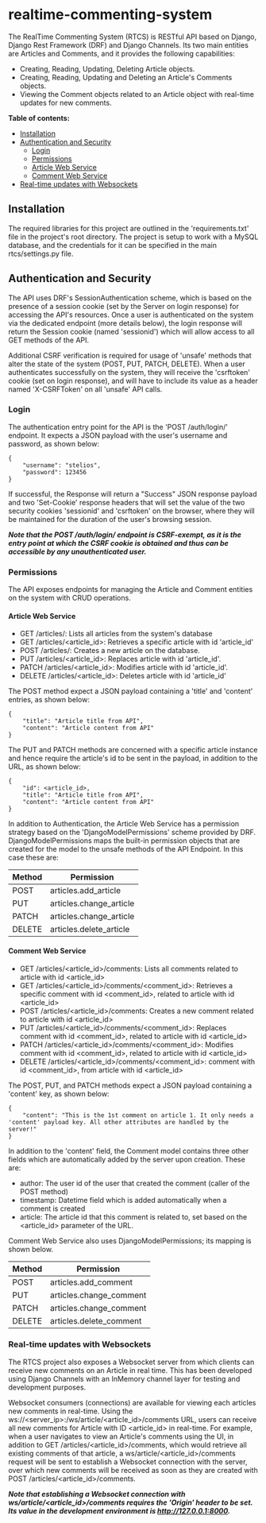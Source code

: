 # realtime-commenting-system
 
The RealTime Commenting System (RTCS) is RESTful API based on Django, Django Rest Framework (DRF) and Django Channels. Its two main entities are Articles and Comments, and it provides the following capabilities:

* Creating, Reading, Updating, Deleting Article objects.
* Creating, Reading, Updating and Deleting an Article's Comments objects.
* Viewing the Comment objects related to an Article object with real-time updates for new comments.

 **Table of contents:**
 - [Installation](#installation)
 - [Authentication and Security](#auth-sec)
    - [Login](#login)
    - [Permissions](#perms)
    - [Article Web Service](#articles)
    - [Comment Web Service](#comments)
 - [Real-time updates with Websockets](#ws)

<a id="installation"></a>
## Installation
The required libraries for this project are outlined in the 'requirements.txt' file in the project's root directory. The project is setup to work with a MySQL database, and the credentials for it can be specified in the main rtcs/settings.py file. 

<a id="auth-sec"></a>
## Authentication and Security

The API uses DRF's SessionAuthentication scheme, which is based on the presence of a session cookie (set by the Server on login response) for accessing the API's resources. Once a user is authenticated on the system via the dedicated endpoint (more details below), the login response will return the Session cookie (named 'sessionid') which will allow access to all GET methods of the API. 

Additional CSRF verification is required for usage of 'unsafe' methods that alter the state of the system (POST, PUT, PATCH, DELETE). When a user authenticates successfully on the system, they will receive the 'csrftoken' cookie (set on login response), and will have to include its value as a header named 'X-CSRFToken' on all 'unsafe' API calls. 

<a id="login"></a>
### Login

The authentication entry point for the API is the 'POST /auth/login/' endpoint. It expects a JSON payload with the user's username and password, as shown below:

```
{
    "username": "stelios",
    "password": 123456
}
```

If successful, the Response will return a "Success" JSON response payload and two 'Set-Cookie' response headers that will set the value of the two security cookies 'sessionid' and 'csrftoken' on the browser, where they will be maintained for the duration of the user's browsing session.

***Note that the POST /auth/login/ endpoint is CSRF-exempt, as it is the entry point at which the CSRF cookie is obtained and thus can be accessible by any unauthenticated user.***

<a id="perms"></a>
### Permissions

The API exposes endpoints for managing the Article and Comment entities on the system with CRUD operations.

<a id="articles"></a>
#### Article Web Service

* GET /articles/: Lists all articles from the system's database
* GET /articles/<article_id>: Retrieves a specific article with id 'article_id'
* POST /articles/: Creates a new article on the database.
* PUT /articles/<article_id>: Replaces article with id 'article_id'. 
* PATCH /articles/<article_id>: Modifies article with id 'article_id'.
* DELETE /articles/<article_id>: Deletes article with id 'article_id'

The POST method expect a JSON payload containing a 'title' and 'content' entries, as shown below:

```
{
    "title": "Article title from API",
    "content": "Article content from API"
}
```
The PUT and PATCH methods are concerned with a specific article instance and hence require the article's id to be sent in the payload, in addition to the URL, as shown below:
```
{
    "id": <article_id>,
    "title": "Article title from API",
    "content": "Article content from API"
}
```

In addition to Authentication, the Article Web Service has a permission strategy based on the 'DjangoModelPermissions' scheme provided by DRF. DjangoModelPermissions maps the built-in permission objects that are created for the model to the unsafe methods of the API Endpoint. In this case these are:

| Method   | Permission |
| ---------| -----------|
| POST     | articles.add_article |
| PUT      | articles.change_article |
| PATCH    | articles.change_article |
| DELETE   | articles.delete_article |

<a id="comments"></a>
#### Comment Web Service
* GET /articles/<article_id>/comments: Lists all comments related to article with id <article_id>
* GET /articles/<article_id>/comments/<comment_id>: Retrieves a specific comment with id <comment_id>, related to article with id <article_id>
* POST /articles/<article_id>/comments: Creates a new comment related to article with id <article_id>
* PUT /articles/<article_id>/comments/<comment_id>: Replaces comment with id <comment_id>, related to article with id <article_id>
* PATCH /articles/<article_id>/comments/<comment_id>: Modifies comment with id <comment_id>, related to article with id <article_id>
* DELETE /articles/<article_id>/comments/<comment_id>: comment with id <comment_id>, from article with id <article_id>

The POST, PUT, and PATCH methods expect a JSON payload containing a 'content' key, as shown below:

```
{
    "content": "This is the 1st comment on article 1. It only needs a 'content' payload key. All other attributes are handled by the server!"
}
```

In addition to the 'content' field, the Comment model contains three other fields which are automatically added by the server upon creation. These are:

* author: The user id of the user that created the comment (caller of the POST method)
* timestamp: Datetime field which is added automatically when a comment is created
* article: The article id that this comment is related to, set based on the <article_id> parameter of the URL.

Comment Web Service also uses DjangoModelPermissions; its mapping is shown below.

| Method   | Permission |
| ---------| -----------|
| POST     | articles.add_comment |
| PUT      | articles.change_comment |
| PATCH    | articles.change_comment |
| DELETE   | articles.delete_comment |

<a id="ws"></a>
### Real-time updates with Websockets
The RTCS project also exposes a Websocket server from which clients can receive new comments on an Article in real time. This has been developed using Django Channels with an InMemory channel layer for testing and development purposes. 

Websocket consumers (connections) are available for viewing each articles new comments in real-time. Using the ws://<server_ip>:<port>/ws/article/<article_id>/comments URL, users can receive all new comments for Article with ID <article_id> in real-time. For example, when a user navigates to view an Article's comments using the UI, in addition to GET /articles/<article_id>/comments, which would retrieve all existing comments of that article, a ws/article/<article_id>/comments request will be sent to establish a Websocket connection with the server, over which new comments will be received as soon as they are created with POST /articles/<article_id>/comments.

***Note that establishing a Websocket connection with ws/article/<article_id>/comments requires the 'Origin' header to be set. Its value in the development environment is http://127.0.0.1:8000.***
